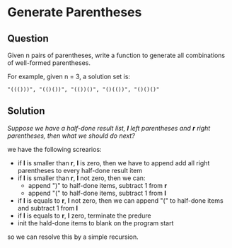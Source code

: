 # Generate Parentheses

## Question

Given n pairs of parentheses, write a function to generate all combinations of well-formed parentheses.

For example, given n = 3, a solution set is:

```
"((()))", "(()())", "(())()", "()(())", "()()()"
```

## Solution

_Suppose we have a half-done result list, __l__ left parentheses and __r__ right parentheses, then what we should do next?_

we have the following screarios:

* if __l__ is smaller than __r__, __l__ is zero, then we have to append add all right parentheses to every half-done result item
* if __l__ is smaller than __r__, __l__ not zero, then we can:
  * append ")" to half-done items, subtract 1 from __r__
  * append "(" to half-done items, subtract 1 from __l__
* if __l__ is equals to __r__, __l__ not zero, then we can append "(" to half-done items and subtract 1 from __l__
* if __l__ is equals to __r__, __l__ zero, terminate the predure
* init the hald-done items to blank on the program start


so we can resolve this by a simple recursion.

